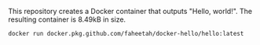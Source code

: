 This repository creates a Docker container that outputs "Hello, world!". The resulting container is 8.49kB in size.

`docker run docker.pkg.github.com/faheetah/docker-hello/hello:latest`
